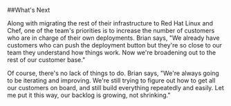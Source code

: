 ##What's Next

Along with migrating the rest of their infrastructure to Red Hat Linux and Chef, one of the team's priorities is to increase the number of customers who are in charge of their own deployments. Brian says, "We already have customers who can push the deployment button but they're so close to our team they understand how things work. Now we're broadening out to the rest of our customer base."

Of course, there's no lack of things to do. Brian says, "We're always going to be iterating and improving. We're still trying to figure out how to get all our customers on board, and still build everything repeatedly and easily. Let me put it this way, our backlog is growing, not shrinking."
